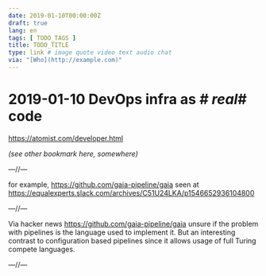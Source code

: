 ```yaml
---
date: 2019-01-10T00:00:00Z
draft: true
lang: en
tags: [ TODO_TAGS ]
title: TODO_TITLE
type: link # image quote video text audio chat
via: "[Who](http://example.com)"
---
```



# 2019-01-10 DevOps infra as *# real*#  code

https://atomist.com/developer.html

*(see other bookmark here, somewhere)*

—//—

for example, https://github.com/gaia-pipeline/gaia 
seen at https://equalexperts.slack.com/archives/C51U24LKA/p1546652936104800

—//—

Via hacker news https://github.com/gaia-pipeline/gaia unsure if the problem with pipelines is the language used to implement it. But an interesting contrast to configuration based pipelines since it allows usage of full Turing compete languages.

—//—

